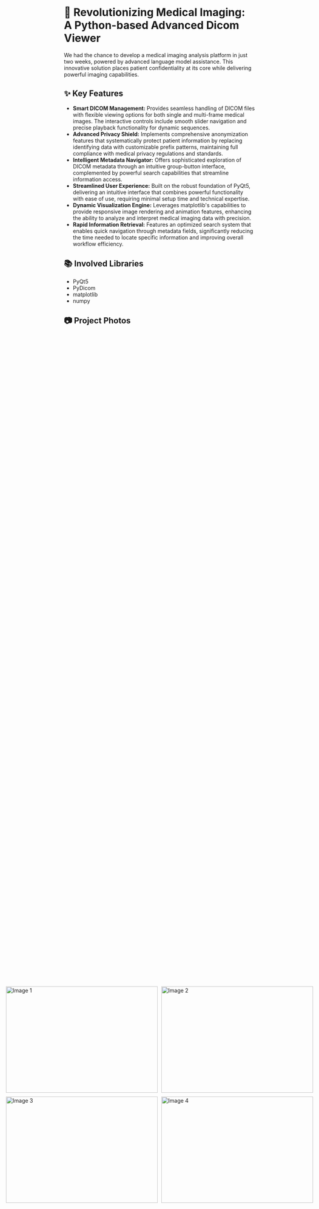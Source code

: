 # 🚀 Revolutionizing Medical Imaging: A Python-based Advanced Dicom Viewer

We had the chance to develop a medical imaging analysis platform in just two weeks, powered by advanced language model assistance. This innovative solution places patient confidentiality at its core while delivering powerful imaging capabilities.

## ✨ Key Features
- **Smart DICOM Management:** Provides seamless handling of DICOM files with flexible viewing options for both single and multi-frame medical images. The interactive controls include smooth slider navigation and precise playback functionality for dynamic sequences.
- **Advanced Privacy Shield:** Implements comprehensive anonymization features that systematically protect patient information by replacing identifying data with customizable prefix patterns, maintaining full compliance with medical privacy regulations and standards.
- **Intelligent Metadata Navigator:** Offers sophisticated exploration of DICOM metadata through an intuitive group-button interface, complemented by powerful search capabilities that streamline information access.
- **Streamlined User Experience:** Built on the robust foundation of PyQt5, delivering an intuitive interface that combines powerful functionality with ease of use, requiring minimal setup time and technical expertise.
- **Dynamic Visualization Engine:** Leverages matplotlib's capabilities to provide responsive image rendering and animation features, enhancing the ability to analyze and interpret medical imaging data with precision.
- **Rapid Information Retrieval:** Features an optimized search system that enables quick navigation through metadata fields, significantly reducing the time needed to locate specific information and improving overall workflow efficiency.

## 📚 Involved Libraries
- PyQt5
- PyDicom
- matplotlib
- numpy

## 📷 Project Photos
<div style="display: flex; justify-content: center; align-items: center; height: 100vh;">
  <div style="display: grid; grid-template-columns: repeat(2, 1fr); gap: 10px;">
    <img src="https://github.com/user-attachments/assets/42fc7c2c-d266-42c5-96b3-9f128999797c" width="400px" height="280px" alt="Image 1">
    <img src="https://github.com/user-attachments/assets/b8f8e10d-c60a-4c47-b582-d24bf2b55c5a" width="400px" height="280px" alt="Image 2">
    <img src="https://github.com/user-attachments/assets/95acf98e-029c-4dc3-9b0b-7119d08bfb5a" width="400px" height="280px" alt="Image 3">
    <img src="https://github.com/user-attachments/assets/fa3b860b-bd0c-4d25-b91c-57e40c29f95a" width="400px" height="280px" alt="Image 4">
  </div>
</div>

## 🦸‍♂️ Contributors
- Mostafa Hany
- Mostafa Hazem
- Muhammad Nasser

## 🧾 License
This project is licensed under the MIT License - see the [LICENSE](https://github.com/Jiro75/Dicom-Viewer/blob/2ff0005422b92e2232c5e13add46a05111ec1759/LICENSE) for details.

## 📞 Contact
Email: Mostafahany4705@gmail.com <br>
LinkedIn: www.linkedin.com/in/mostafahany4705



